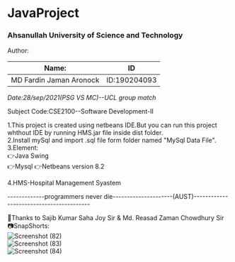 # JavaProject
### Ahsanullah University of Science and Technology 
Author:<br/>

Name:                  | ID
-----------------------|--------------
MD Fardin Jaman Aronock| ID:190204093


_Date:28/sep/2021(PSG VS MC)--UCL group match <br/>_

Subject Code:CSE2100--Software Development-II<br/>

1.This project is created using netbeans IDE.But you can run this project whthout IDE by running HMS.jar file inside dist folder.<br/>
2.Install mySql and import .sql file form folder named "MySql Data File".
3.Element:<br/>
	:point_right:Java Swing<br/>
	:point_right:Mysql
	:point_right:Netbeans version 8.2<br/>

4.HMS-Hospital Management Syastem<br/>

-------------programmers never die---------------------(AUST)-----------------------------------------

:love_letter:Thanks to Sajib Kumar Saha Joy Sir & Md. Reasad Zaman Chowdhury Sir <br/>
:camera:SnapShorts:<br/>
![Screenshot (82)](https://user-images.githubusercontent.com/64925270/135329221-ae090c86-278d-4e3b-865c-eef9e83a6a88.png)<br/>
![Screenshot (83)](https://user-images.githubusercontent.com/64925270/135329240-b7832397-5fc2-411a-8474-7c260aaf3e15.png)<br/>
![Screenshot (84)](https://user-images.githubusercontent.com/64925270/135329253-3d74f42a-4859-4e69-b523-1dd05061ad2a.png)<br/>
